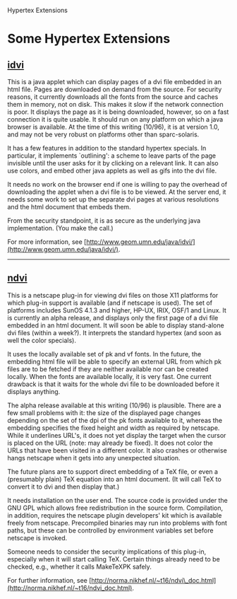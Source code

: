 Hypertex Extensions

Some Hypertex Extensions
========================

[idvi](http://www.geom.umn.edu/java/idvi/)
------------------------------------------

This is a java applet which can display pages of a dvi file embedded in an html file. Pages are downloaded on demand from the source. For security reasons, it currently downloads all the fonts from the source and caches them in memory, not on disk. This makes it slow if the network connection is poor. It displays the page as it is being downloaded, however, so on a fast connection it is quite usable. It should run on any platform on which a java browser is available. At the time of this writing (10/96), it is at version 1.0, and may not be very robust on platforms other than sparc-solaris.

It has a few features in addition to the standard hypertex specials. In particular, it implements \`outlining': a scheme to leave parts of the page invisible until the user asks for it by clicking on a relevant link. It can also use colors, and embed other java applets as well as gifs into the dvi file.

It needs no work on the browser end if one is willing to pay the overhead of downloading the applet when a dvi file is to be viewed. At the server end, it needs some work to set up the separate dvi pages at various resolutions and the html document that embeds them.

From the security standpoint, it is as secure as the underlying java implementation. (You make the call.)

For more information, see [http://www.geom.umn.edu/java/idvi/](http://www.geom.umn.edu/java/idvi/).

* * *

[ndvi](http://norma.nikhef.nl/~t16/ndvi_doc.html)
-------------------------------------------------

This is a netscape plug-in for viewing dvi files on those X11 platforms for which plug-in support is available (and if netscape is used). The set of platforms includes SunOS 4.1.3 and higher, HP-UX, IRIX, OSF/1 and Linux. It is currently an alpha release, and displays only the first page of a dvi file embedded in an html document. It will soon be able to display stand-alone dvi files (within a week?). It interprets the standard hypertex (and soon as well the color specials).

It uses the locally available set of pk and vf fonts. In the future, the embedding html file will be able to specify an external URL from which pk files are to be fetched if they are neither available nor can be created locally. When the fonts are available locally, it is very fast. One current drawback is that it waits for the whole dvi file to be downloaded before it displays anything.

The alpha release available at this writing (10/96) is plausible. There are a few small problems with it: the size of the displayed page changes depending on the set of the dpi of the pk fonts available to it, whereas the embedding specifies the fixed height and width as required by netscape. While it underlines URL's, it does not yet display the target when the cursor is placed on the URL (note: may already be fixed). It does not color the URLs that have been visited in a different color. It also crashes or otherwise hangs netscape when it gets into any unexpected situation.

The future plans are to support direct embedding of a TeX file, or even a (presumably plain) TeX equation into an html document. (It will call TeX to convert it to dvi and then display that.)

It needs installation on the user end. The source code is provided under the GNU GPL which allows free redistribution in the source form. Compilation, in addition, requires the netscape plugin developers' kit which is available freely from netscape. Precompiled binaries may run into problems with font paths, but these can be controlled by environment variables set before netscape is invoked.

Someone needs to consider the security implications of this plug-in, especially when it will start calling TeX. Certain things already need to be checked, e.g., whether it calls MakeTeXPK safely.

For further information, see [http://norma.nikhef.nl/~t16/ndvi\_doc.html](http://norma.nikhef.nl/~t16/ndvi_doc.html).